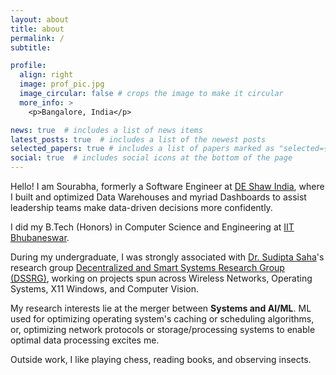 ```yaml
---
layout: about
title: about
permalink: /
subtitle: 

profile:
  align: right
  image: prof_pic.jpg
  image_circular: false # crops the image to make it circular
  more_info: >
    <p>Bangalore, India</p>

news: true  # includes a list of news items
latest_posts: true  # includes a list of the newest posts
selected_papers: true # includes a list of papers marked as "selected={true}"
social: true  # includes social icons at the bottom of the page
---
```


Hello! I am Sourabha, formerly a Software Engineer at [DE Shaw India](https://www.deshawindia.com/), where I built and optimized Data Warehouses and myriad Dashboards to assist leadership teams make data-driven decisions more confidently.

I did my B.Tech (Honors) in Computer Science and Engineering at [IIT Bhubaneswar](https://www.iitbbs.ac.in/).

During my undergraduate, I was strongly associated with [Dr. Sudipta Saha](https://www.iitbbs.ac.in/profile.php/sudipta/)'s research group [Decentralized and Smart Systems Research Group (DSSRG)](https://sites.google.com/iitbbs.ac.in/dssrg), working on projects spun across Wireless Networks, Operating Systems, X11 Windows, and Computer Vision.

My research interests lie at the merger between **Systems and AI/ML**. ML used for optimizing operating system's caching or scheduling algorithms, or, optimizing network protocols or storage/processing systems to enable optimal data processing excites me.

Outside work, I like playing chess, reading books, and observing insects.

